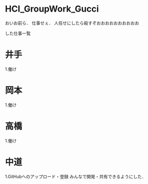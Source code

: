 # HCI_GroupWork_Gucci

おいお前ら．
仕事せぇ．
人任せにしたら殺すぞおおおおおおおおおお

した仕事一覧

# 井手
1.働け

# 岡本
1.働け

# 高橋
1.働け

# 中道
1.GitHubへのアップロード・登録
  みんなで開発・共有できるようにした．
